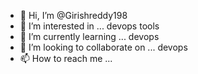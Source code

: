 - 👋 Hi, I’m @Girishreddy198
- 👀 I’m interested in ... devops tools
- 🌱 I’m currently learning ... devops 
- 💞️ I’m looking to collaborate on ... devops 
- 📫 How to reach me ...

<!---
Girishreddy198/Girishreddy198 is a ✨ special ✨ repository because its `README.md` (this file) appears on your GitHub profile.
You can click the Preview link to take a look at your changes.
--->
